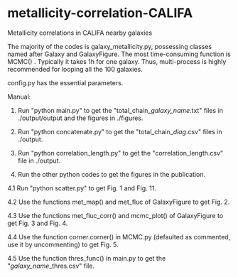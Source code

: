 # metallicity-correlation-CALIFA
Metallicity correlations in CALIFA nearby galaxies

The majority of the codes is galaxy_metallicity.py, possessing classes named after Galaxy and GalaxyFigure. The most time-consuming function is MCMC()
. Typically it takes 1h for one galaxy. Thus, multi-process is highly recommended for looping all the 100 galaxies.

config.py has the essential parameters.

Manual:

1. Run "python main.py" to get the "total_chain_*galaxy_name*.txt" files in ./output/output and the figures in ./figures.

2. Run "python concatenate.py" to get the "total_chain_*diag*.csv" files in ./output.

3. Run "python correlation_length.py" to get the "correlation_length.csv" file in ./output.

4. Run the other python codes to get the figures in the publication.

  4.1 Run "python scatter.py" to get Fig. 1 and Fig. 11.
  
  4.2 Use the functions met_map() and met_fluc of GalaxyFigure to get Fig. 2.
  
  4.3 Use the functions met_fluc_corr() and mcmc_plot() of GalaxyFigure to get Fig. 3 and Fig. 4.
  
  4.4 Use the function corner.corner() in MCMC.py (defaulted as commented, use it by uncommenting) to get Fig. 5.
  
  4.5 Use the function thres_func() in main.py to get the "*galaxy_name*_thres.csv" file.

